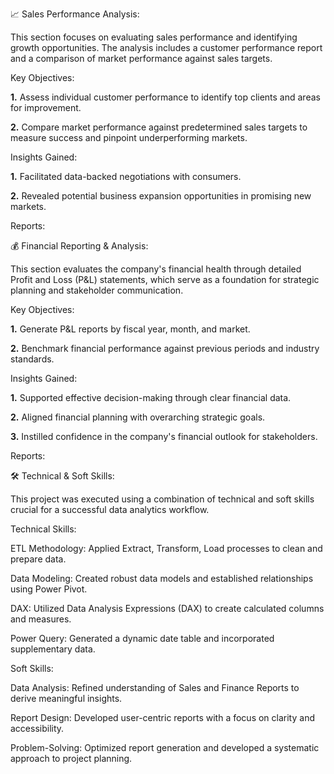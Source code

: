 📈 Sales Performance Analysis:


This section focuses on evaluating sales performance and identifying growth opportunities. The analysis includes a customer performance report and a comparison of market performance against sales targets.

Key Objectives:

**1.** Assess individual customer performance to identify top clients and areas for improvement.

**2.** Compare market performance against predetermined sales targets to measure success and pinpoint underperforming markets.

Insights Gained:

**1.** Facilitated data-backed negotiations with consumers.

**2.** Revealed potential business expansion opportunities in promising new markets.

Reports:





💰 Financial Reporting & Analysis:

This section evaluates the company's financial health through detailed Profit and Loss (P&L) statements, which serve as a foundation for strategic planning and stakeholder communication.

Key Objectives:

**1.** Generate P&L reports by fiscal year, month, and market.

**2.** Benchmark financial performance against previous periods and industry standards.

Insights Gained:

**1.** Supported effective decision-making through clear financial data.

**2.** Aligned financial planning with overarching strategic goals.

**3.** Instilled confidence in the company's financial outlook for stakeholders.

Reports:






🛠️ Technical & Soft Skills:

This project was executed using a combination of technical and soft skills crucial for a successful data analytics workflow.

Technical Skills:

ETL Methodology: Applied Extract, Transform, Load processes to clean and prepare data.

Data Modeling: Created robust data models and established relationships using Power Pivot.

DAX: Utilized Data Analysis Expressions (DAX) to create calculated columns and measures.

Power Query: Generated a dynamic date table and incorporated supplementary data.

Soft Skills:

Data Analysis: Refined understanding of Sales and Finance Reports to derive meaningful insights.

Report Design: Developed user-centric reports with a focus on clarity and accessibility.

Problem-Solving: Optimized report generation and developed a systematic approach to project planning.
